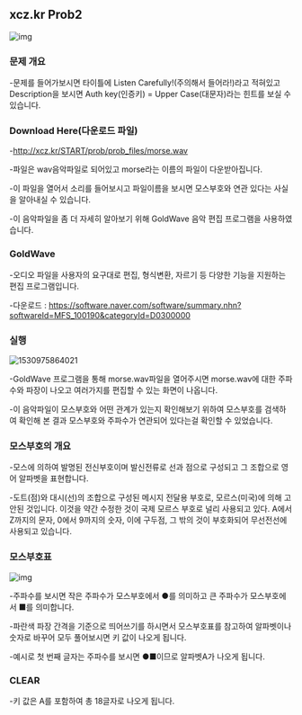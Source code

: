 ## **xcz.kr Prob2**

![img](https://t1.daumcdn.net/cfile/tistory/223B9A44588A1A000B)



### **문제 개요**

-문제를 들어가보시면 타이틀에 Listen Carefully!(주의해서 들어라!)라고 적혀있고 Description을 보시면 Auth key(인증키) = Upper Case(대문자)라는 힌트를 보실 수 있습니다.



### **Download Here(다운로드 파일)**

-http://xcz.kr/START/prob/prob_files/morse.wav

-파일은 wav음악파일로 되어있고 morse라는 이름의 파일이 다운받아집니다.

-이 파일을 열어서 소리를 들어보시고 파일이름을 보시면 모스부호와 연관 있다는 사실을 알아내실 수 있습니다.

-이 음악파일을 좀 더 자세히 알아보기 위해 GoldWave 음악 편집 프로그램을 사용하였습니다.



### **GoldWave**

-오디오 파일을 사용자의 요구대로 편집, 형식변환, 자르기 등 다양한 기능을 지원하는 편집 프로그램입니다.

-다운로드 : https://software.naver.com/software/summary.nhn?softwareId=MFS_100190&categoryId=D0300000



### **실행**

![1530975864021](https://user-images.githubusercontent.com/40850499/42413514-3071f116-825d-11e8-8426-59626d985f9b.png)

-GoldWave 프로그램을 통해 morse.wav파일을 열어주시면 morse.wav에 대한 주파수와 파장이 나오고 여러가지를 편집할 수 있는 화면이 나옵니다.

-이 음악파일이 모스부호와 어떤 관계가 있는지 확인해보기 위하여 모스부호를 검색하여 확인해 본 결과 모스부호와 주파수가 연관되어 있다는걸 확인할 수 있었습니다.



### **모스부호의 개요**

-모스에 의하여 발명된 전신부호이며 발신전류로 선과 점으로 구성되고 그 조합으로 영어 알파벳을 표현합니다.

-도트(점)와 대시(선)의 조합으로 구성된 메시지 전달용 부호로, 모르스(미국)에 의해 고안된 것입니다. 이것을 약간 수정한 것이 국제 모르스 부호로 널리 사용되고 있다. A에서 Z까지의 문자, 0에서 9까지의 숫자, 이에 구두점, 그 밖의 것이 부호화되어 무선전선에 사용되고 있습니다.



### **모스부호표** 

![img](https://t1.daumcdn.net/cfile/tistory/275BD8355889E58B25)

-주파수를 보시면 작은 주파수가 모스부호에서 ●를 의미하고 큰 주파수가 모스부호에서 ■를 의미합니다.

-파란색 파장 간격을 기준으로 띄어쓰기를 하시면서 모스부호표를 참고하여 알파벳이나 숫자로 바꾸어 모두 풀어보시면 키 값이 나오게 됩니다.

-예시로 첫 번째 글자는 주파수를 보시면 ●■이므로 알파벳A가 나오게 됩니다.



### **CLEAR**

-키 값은 A를 포함하여 총 18글자로 나오게 됩니다.
